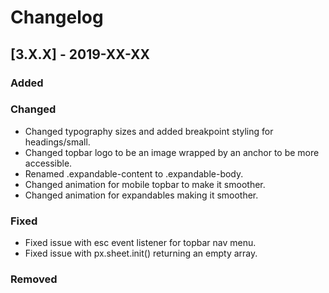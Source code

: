 # Changelog

## [3.X.X] - 2019-XX-XX

### Added

### Changed

- Changed typography sizes and added breakpoint styling for headings/small.
- Changed topbar logo to be an image wrapped by an anchor to be more accessible.
- Renamed .expandable-content to .expandable-body.
- Changed animation for mobile topbar to make it smoother.
- Changed animation for expandables making it smoother.

### Fixed

- Fixed issue with esc event listener for topbar nav menu.
- Fixed issue with px.sheet.init() returning an empty array.

### Removed
